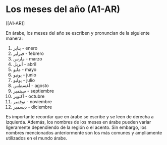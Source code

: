 # Los meses del año (A1-AR)

[[A1-AR]]

En árabe, los meses del año se escriben y pronuncian de la siguiente manera:

1. يناير - enero
2. فبراير - febrero
3. مارس - marzo
4. أبريل - abril
5. مايو - mayo
6. يونيو - junio
7. يوليو - julio
8. أغسطس - agosto
9. سبتمبر - septiembre
10. أكتوبر - octubre
11. نوفمبر - noviembre
12. ديسمبر - diciembre

Es importante recordar que en árabe se escribe y se leen de derecha a izquierda. Además, los nombres de los meses en árabe pueden variar ligeramente dependiendo de la región o el acento. Sin embargo, los nombres mencionados anteriormente son los más comunes y ampliamente utilizados en el mundo árabe.
